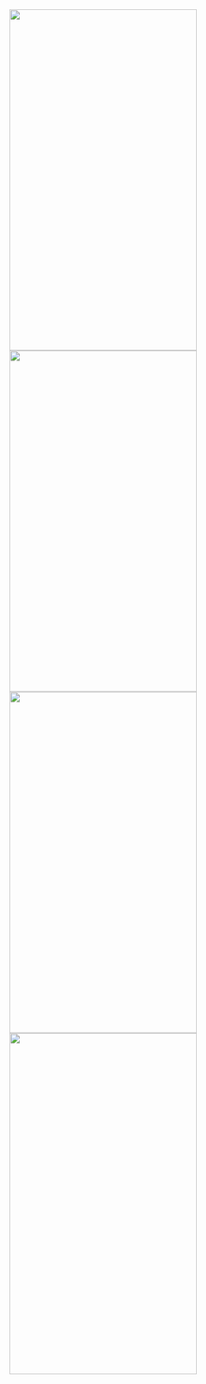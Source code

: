 <img src="https://github.com/user-attachments/assets/d9cb90ea-45bc-4efe-b0f3-4b640487b7f4" width="330" height="600">
<img src="https://github.com/user-attachments/assets/05ec9f3a-376c-4427-a7ac-fce280f54e17" width="330" height="600">
<img src="https://github.com/user-attachments/assets/33a83bb2-1387-4a38-bd3b-5e109ad44660" width="330" height="600">
<img src="https://github.com/user-attachments/assets/4d5a2244-e2b4-4f84-80d5-1115675cb85d" width="330" height="600">
